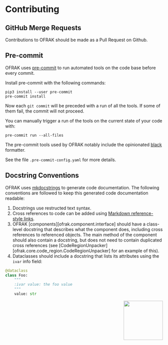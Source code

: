 # Contributing

## GitHub Merge Requests
Contributions to OFRAK should be made as a Pull Request on Github.

## Pre-commit
OFRAK uses [pre-commit](https://pre-commit.com/) to run automated tools on the code base before every commit.

Install pre-commit with the following commands:
```shell
pip3 install --user pre-commit
pre-commit install
```

Now each `git commit` will be preceded with a run of all the tools. If some of them fail, the commit will not proceed.

You can manually trigger a run of the tools on the current state of your code with:
```shell
pre-commit run --all-files
```

The pre-commit tools used by OFRAK notably include the opinionated [black](https://github.com/psf/black) formatter.

See the file `.pre-commit-config.yaml` for more details.

## Docstring Conventions
OFRAK uses [mkdocstrings](https://github.com/mkdocstrings/mkdocstrings) to generate code documentation. The following conventions are followed to keep this generated code documentation readable:

1. Docstrings use restructed text syntax.
2. Cross references to code can be added using [Markdown reference-style links](https://mkdocstrings.github.io/usage/#cross-references).
3. OFRAK [components][ofrak.component.interface] should have a class-level docstring that describes what the component does, including cross references to referenced objects. The main method of the component should also contain a docstring, but does not need to contain duplicated cross references (see [CodeRegionUnpacker][ofrak.core.code_region.CodeRegionUnpacker] for an example of this).
4. Dataclasses should include a docstring that lists its attributes using the `ivar` info field:
```python
@dataclass
class Foo:
    """
    :ivar value: the foo value
    """
    value: str
```

<div align="right">
<img src="../assets/square_05.png" width="125" height="125">
</div>
